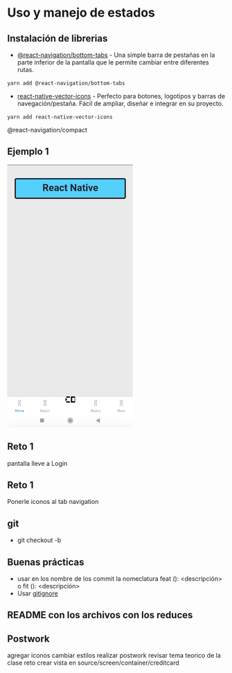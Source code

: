 # Uso y manejo de estados

## Instalación de librerias

- [@react-navigation/bottom-tabs](https://reactnavigation.org/docs/bottom-tab-navigator/) - Una simple barra de pestañas en la parte inferior de la pantalla que le permite cambiar entre diferentes rutas.

```
yarn add @react-navigation/bottom-tabs
```

- [react-native-vector-icons]() - Perfecto para botones, logotipos y barras de navegación/pestaña. Fácil de ampliar, diseñar e integrar en su proyecto. 

```
yarn add react-native-vector-icons
```

@react-navigation/compact

## Ejemplo 1

![Ejemplo 1](./images/ejemplo-1.png)
## Reto 1
pantalla lleve a Login

## Reto 1

Ponerle iconos al tab navigation

## git

* git checkout -b <nueva-rama>

## Buenas prácticas

- usar en los nombre de los commit la nomeclatura
  feat (<proyectos>): <descripción>
  o
  fit (<proyecto>): <descripción>
- Usar [gitignore](https://gitignore.io/)

## README con los archivos con los reduces
## Postwork

agregar iconos
cambiar estilos
realizar postwork
  revisar tema teorico de la clase
  reto
    crear vista en source/screen/container/creditcard
